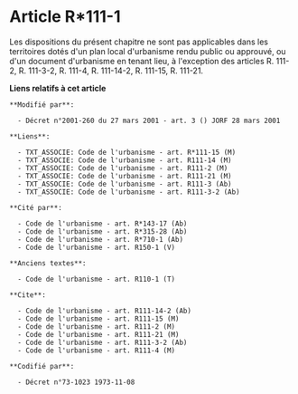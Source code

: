 # Article R*111-1

Les dispositions du présent chapitre ne sont pas applicables dans les territoires dotés d'un plan local d'urbanisme rendu
public ou approuvé, ou d'un document d'urbanisme en tenant lieu, à l'exception des articles R. 111-2, R. 111-3-2, R. 111-4,
R. 111-14-2, R. 111-15, R. 111-21.

**Liens relatifs à cet article**

	**Modifié par**:

	  - Décret n°2001-260 du 27 mars 2001 - art. 3 () JORF 28 mars 2001

	**Liens**:

	  - TXT_ASSOCIE: Code de l'urbanisme - art. R*111-15 (M)
	  - TXT_ASSOCIE: Code de l'urbanisme - art. R111-14 (M)
	  - TXT_ASSOCIE: Code de l'urbanisme - art. R111-2 (M)
	  - TXT_ASSOCIE: Code de l'urbanisme - art. R111-21 (M)
	  - TXT_ASSOCIE: Code de l'urbanisme - art. R111-3 (Ab)
	  - TXT_ASSOCIE: Code de l'urbanisme - art. R111-3-2 (Ab)

	**Cité par**:

	  - Code de l'urbanisme - art. R*143-17 (Ab)
	  - Code de l'urbanisme - art. R*315-28 (Ab)
	  - Code de l'urbanisme - art. R*710-1 (Ab)
	  - Code de l'urbanisme - art. R150-1 (V)

	**Anciens textes**:

	  - Code de l'urbanisme - art. R110-1 (T)

	**Cite**:

	  - Code de l'urbanisme - art. R111-14-2 (Ab)
	  - Code de l'urbanisme - art. R111-15 (M)
	  - Code de l'urbanisme - art. R111-2 (M)
	  - Code de l'urbanisme - art. R111-21 (M)
	  - Code de l'urbanisme - art. R111-3-2 (Ab)
	  - Code de l'urbanisme - art. R111-4 (M)

	**Codifié par**:

	  - Décret n°73-1023 1973-11-08
